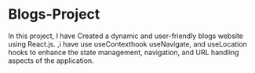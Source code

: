 # Blogs-Project 
In this project, I have  Created a dynamic and user-friendly blogs website using React.js. ,i have use useContexthook useNavigate, and useLocation hooks to enhance the state management, navigation, and URL handling aspects of the application.


